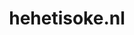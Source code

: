 ---
layout: post
title:  "hehetisoke.nl"
internal_url:  "/data/hehetisoke.nl.html"
categories: dutchgov
---